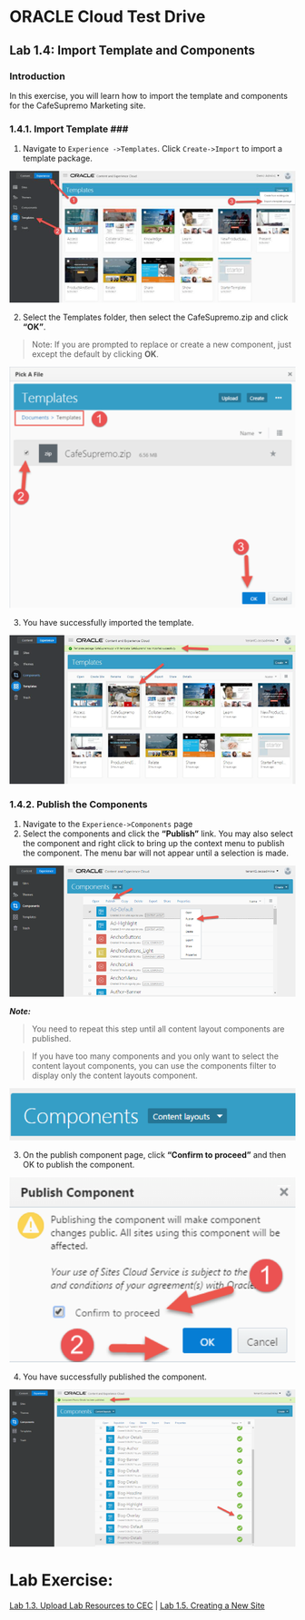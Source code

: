 # ORACLE Cloud Test Drive #

## Lab 1.4: Import Template and Components ##

### Introduction ###

In this exercise, you will learn how to import the template and components for the CafeSupremo Marketing site.

### 1.4.1. Import Template ###

1. Navigate to ``Experience ->Templates``. Click ``Create->Import`` to import a template package.

![](images/1.4.1.1.png)

2. Select the Templates folder, then select the CafeSupremo.zip and click **“OK”**. 

>Note: If you are prompted to replace or create a new component, just except the default by clicking **OK**.

![](images/1.4.1.2.png)  

3. You have successfully imported the template. 

![](images/1.4.1.3.png)

### 1.4.2. Publish the Components ###

1. Navigate to the ``Experience->Components`` page 
2. Select the components and click the **“Publish”** link. You may also select the component and right click to bring up the context menu to publish the component. 
The menu bar will not appear until a selection is made. 

![](images/1.4.2.2.png)

**_Note:_**

>You need to repeat this step until all content layout components are published. 

>If you have too many components and you only want to select the content layout components, you can use the components filter to display only the content layouts component. 

![](images/1.4.2.2.a.png)

3. On the publish component page, click **“Confirm to proceed”** and then OK to publish the component. 

![](images/1.4.2.3.png)

4. You have successfully published the component. 

![](images/1.4.2.4.png)

# Lab Exercise: #
[Lab 1.3. Upload Lab Resources to CEC](103-CecsLab.md) | [Lab 1.5. Creating a New Site](105-CecsLab.md) 